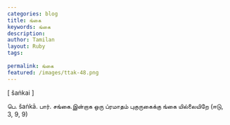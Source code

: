 ```yaml
---
categories: blog
title: ங்கை
keywords: ங்கை
description: 
author: Tamilan
layout: Ruby
tags: 
 
permalink: ங்கை
featured: /images/ttak-48.png
---
```

  
[ šaṅkai ]  
  
பெ. šaṅkā. பார். சங்கை.இன்றாக ஒரு ப்ரமாதம் புகுருகைக்கு ங்கை யில்லையிறே (ஈடு, 3, 9, 9)